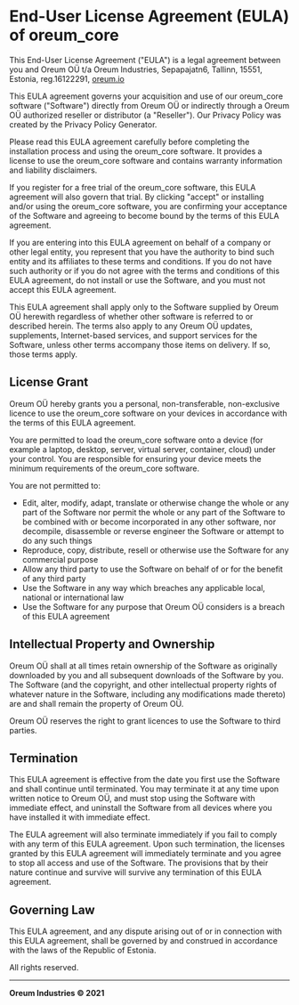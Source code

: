 # End-User License Agreement (EULA) of oreum_core

This End-User License Agreement ("EULA") is a legal agreement between you and
Oreum OÜ t/a Oreum Industries, Sepapajatn6, Tallinn, 15551, Estonia,
reg.16122291, [oreum.io](https://oreum.io)

This EULA agreement governs your acquisition and use of our oreum_core
software ("Software") directly from Oreum OÜ or indirectly through a Oreum OÜ
authorized reseller or distributor (a "Reseller"). Our Privacy Policy was
created by the Privacy Policy Generator.

Please read this EULA agreement carefully before completing the installation
process and using the oreum_core software. It provides a license to use the
oreum_core software and contains warranty information and liability disclaimers.

If you register for a free trial of the oreum_core software, this EULA
agreement will also govern that trial. By clicking "accept" or installing
and/or using the oreum_core software, you are confirming your acceptance of the
Software and agreeing to become bound by the terms of this EULA agreement.

If you are entering into this EULA agreement on behalf of a company or other
legal entity, you represent that you have the authority to bind such entity and
its affiliates to these terms and conditions. If you do not have such authority
or if you do not agree with the terms and conditions of this EULA agreement, do
not install or use the Software, and you must not accept this EULA agreement.

This EULA agreement shall apply only to the Software supplied by Oreum OÜ
herewith regardless of whether other software is referred to or described
herein. The terms also apply to any Oreum OÜ updates, supplements,
Internet-based services, and support services for the Software, unless other
terms accompany those items on delivery. If so, those terms apply.

## License Grant

Oreum OÜ hereby grants you a personal, non-transferable, non-exclusive licence
to use the oreum_core software on your devices in accordance with the terms of
this EULA agreement.

You are permitted to load the oreum_core software onto a device (for example a
laptop, desktop, server, virtual server, container, cloud) under your control.
You are responsible for ensuring your device meets the minimum requirements of
the oreum_core software.

You are not permitted to:

+ Edit, alter, modify, adapt, translate or otherwise change the whole or any
part of the Software nor permit the whole or any part of the Software to be
combined with or become incorporated in any other software, nor decompile,
disassemble or reverse engineer the Software or attempt to do any such things
+ Reproduce, copy, distribute, resell or otherwise use the Software for any
commercial purpose
+ Allow any third party to use the Software on behalf of or for the benefit of
any third party
+ Use the Software in any way which breaches any applicable local, national or
international law
+ Use the Software for any purpose that Oreum OÜ considers is a breach of this
EULA agreement

## Intellectual Property and Ownership

Oreum OÜ shall at all times retain ownership of the Software as originally
downloaded by you and all subsequent downloads of the Software by you. The
Software (and the copyright, and other intellectual property rights of whatever
nature in the Software, including any modifications made thereto) are and shall
remain the property of Oreum OÜ.

Oreum OÜ reserves the right to grant licences to use the Software to third
parties.

## Termination

This EULA agreement is effective from the date you first use the Software and
shall continue until terminated. You may terminate it at any time upon written
notice to Oreum OÜ, and must stop using the Software with immediate effect, and
uninstall the Software from all devices where you have installed it with
immediate effect.

The EULA agreement will also terminate immediately if you fail to comply with
any term of this EULA agreement. Upon such termination, the licenses granted by
this EULA agreement will immediately terminate and you agree to stop all access
and use of the Software. The provisions that by their nature continue and
survive will survive any termination of this EULA agreement.

## Governing Law

This EULA agreement, and any dispute arising out of or in connection with this
EULA agreement, shall be governed by and construed in accordance with the laws
of the Republic of Estonia.

All rights reserved.

---
**Oreum Industries &copy; 2021**